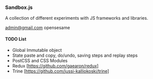 ### Sandbox.js ###

A collection of different experiments with JS frameworks and libraries.

admin@gmail.com
opensesame

#### TODO List

* Global Immutable object
* State paste and copy, do/undo, saving steps and replay steps
* PostCSS and CSS Modules
* Redux [https://github.com/gaearon/redux]
* Trine [https://github.com/jussi-kalliokoski/trine]
